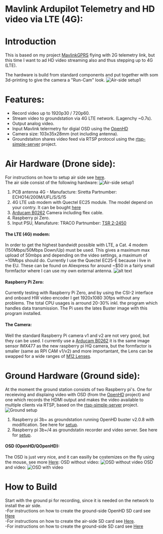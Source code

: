 # Mavlink Ardupilot Telemetry and HD video via LTE (4G):

# Introduction
This is based on my project [MavlinkGPRS](https://github.com/KenLagoni/MavlinkGPRS) flying with 2G telemetry link, but this time I want to ad HD video streaming also and thus stepping up to 4G (LTE).

The hardware is build from standard components and put together with som 3d-printing to give the camera a "Run-Cam" look.
![Air-side setup1](images/air-camera.png)

# Features:
- Record video up to 1920p30 / 720p60.
- Stream video to groundstation via 4G LTE network. (Lagenchy ~0.7s).
- Output analog video.
- Input Mavlink telermetry for digial OSD using the [OpenHD](https://github.com/OpenHD/Open.HD) 
- Camera size: 103x35x28mm (not including antenna).
- Groundstaiton shares video feed via RTSP protocol using the [rtsp-simple-server](https://github.com/aler9/rtsp-simple-server) project.

# Air Hardware (Drone side):
For instructions on how to setup air side see [here](https://github.com/KenLagoni/OpenHD-LTE/tree/main/air).  
The air side consist of the following hardware:
![Air-side setup1](images/air-hardware.png)
1. PCB antenna 4G - Manufacture: Siretta Partnumber: ECHO14/200M/UFL/S/S/15 
2. 4G LTE usb modem with Quectel EC25 module. The model depend on your contry. It can be bought [here](https://www.aliexpress.com/item/10000267232403.html?spm=a2g0o.productlist.0.0.56b14f97JY5Pu9&algo_pvid=744aa925-ca3d-471f-b6da-6f4c6571b23b&algo_exp_id=744aa925-ca3d-471f-b6da-6f4c6571b23b-7&pdp_ext_f=%7B%22sku_id%22%3A%2220000000157105585%22%7D)
3. [Arducam B0262](https://www.arducam.com/product/arducam-12mp-imx477-mini-high-quality-camera-module-for-raspberry-pi/) Camera including flex cable.
4. Raspberry pi Zero.
5. Input PSU, Manufature: TRACO Partnumber: [TSR 2-2450](https://www.digikey.com/en/products/detail/traco-power/TSR-2-2450/9383726?s=N4IgTCBcDaICoGUBKACMBaMAWArABhAF0BfIA)

#### The LTE (4G) modem:
In order to get the highest bandwidt possible with LTE, a Cat. 4 modem (150Mbps/50Mbps Down/Up) must be used. This gives a maximum max upload of 50mbps and depending on the video settings, a maximum of ~10Mbps should do.
Currently I use the Quectel EC25-E because i live in the EU. These can be found on Aliexpress for around ~$50 in a fairly small formfactor where I can use my own external antenna.
![alt text](images/QUECTEL_EC25-E.png)


#### Raspberry Pi Zero:
Currently testing with Raspberry Pi Zero, and by using the CSI-2 interface and onboard HW video encoder I get 1920x1080 30fps without any problems. The total CPU usages is arround 20-30% inkl. the program which handles data transmission.
The Pi uses the lates Buster image with this program installed.

#### The Camera:
Well the standard Raspberry Pi camera v1 and v2 are not very good, but they can be used. I currently use a [Arducam B0262](https://www.arducam.com/product/arducam-12mp-imx477-mini-high-quality-camera-module-for-raspberry-pi/) it is the same image sensor IMX477 as the new raspberry pi HQ camera, but the formfactor is smaller (same as RPI CAM v1/v2) and more importantant, the Lens can be swapped for a wide ranges of [M12 Lenses](https://www.arducam.com/?s=LK001).

# Ground Hardware (Ground side):
At the moment the ground station consists of two Raspberry pi's. One for receieving and displaing video with OSD (from the [OpenHD](https://github.com/OpenHD/Open.HD) project) and one which records the HDMI output and makes the video available to multiple clients via RTSP, based on the [rtsp-simple-server](https://github.com/aler9/rtsp-simple-server) project.
![Ground setup](images/groundpi-setup.png)
1. Raspberry pi 3b+ as groundstation running OpenHD buster v2.0.8 with modification. See here for [setup](https://github.com/KenLagoni/OpenHD-LTE/tree/main/ground-OpenHD).  
2. Raspberry pi 3b+/4 as groundstatin recorder and video server. See here for [setup](https://github.com/KenLagoni/OpenHD-LTE/tree/main/ground-VideoRecord).  

#### OSD (OpenHD/QOpenHD):
The OSD is just very nice, and it can easilly be costemizes on the fly using the mouse, see more [Here](https://github.com/OpenHD/Open.HD):
OSD without video:
![OSD without video](images/OpenHD-osd-blank-nomap.png)
OSD and video:
![OSD with video](images/OpenHD-osd.png)

# How to Build
Start with the ground pi for recording, since it is needed on the network to install the air side.\
-For instructions on how to create the ground-side OpenHD SD card see [Here](https://github.com/KenLagoni/OpenHD-LTE/tree/main/ground-OpenHD)\
-For instructions on how to create the air-side SD card see [Here](https://github.com/KenLagoni/OpenHD-LTE/tree/main/air).\
-For instructions on how to create the ground-side SD card see [Here](https://github.com/KenLagoni/OpenHD-LTE/tree/main/ground-VideoRecord)